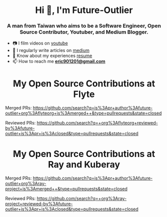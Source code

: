 <h1 align="center">Hi 👋, I'm Future-Outlier</h1>
<h3 align="center">A man from Taiwan who aims to be a Software Engineer, Open Source Contributor, Youtuber, and Medium Blogger.</h3>

- 📷 I film videos on [youtube](https://www.youtube.com/@future-outlier)
- 📝 I regularly write articles on [medium](https://future-outlier.medium.com/)
- 📄 Know about my experiences [resume](https://drive.google.com/file/d/1HlnmBUAPkuEfEA11emRpWD-kNGl5Worr/view?usp=sharing)
- 📫 How to reach me **eric901201@gmail.com**

<h1 align="center">My Open Source Contributions at Flyte</h1>

Merged PRs: https://github.com/search?q=is%3Apr+author%3Afuture-outlier+org%3Aflyteorg+is%3Amerged++&type=pullrequests&state=closed

Reviewed PRs: https://github.com/search?q=+org%3Aflyteorg+reviewed-by%3Afuture-outlier+is%3Apr+is%3Aclosed&type=pullrequests&state=closed

<h1 align="center">My Open Source Contributions at Ray and Kuberay</h1>

Merged PRs: https://github.com/search?q=is%3Apr+author%3Afuture-outlier+org%3Aray-project+is%3Amerged++&type=pullrequests&state=closed

Reviewed PRs: https://github.com/search?q=+org%3Aray-project+reviewed-by%3Afuture-outlier+is%3Apr+is%3Aclosed&type=pullrequests&state=closed

